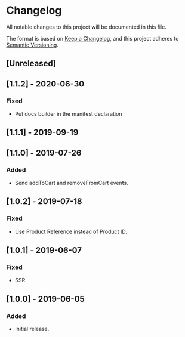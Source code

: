 # Changelog
All notable changes to this project will be documented in this file.

The format is based on [Keep a Changelog](https://keepachangelog.com/en/1.0.0/),
and this project adheres to [Semantic Versioning](https://semver.org/spec/v2.0.0.html).

## [Unreleased]

## [1.1.2] - 2020-06-30
### Fixed
- Put docs builder in the manifest declaration

## [1.1.1] - 2019-09-19

## [1.1.0] - 2019-07-26
### Added

- Send addToCart and removeFromCart events.

## [1.0.2] - 2019-07-18

### Fixed

- Use Product Reference instead of Product ID.

## [1.0.1] - 2019-06-07

### Fixed

- SSR.

## [1.0.0] - 2019-06-05

### Added

- Initial release.
